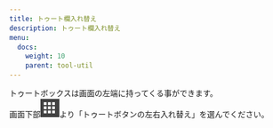 ```yaml
---
title: トゥート欄入れ替え
description: トゥート欄入れ替え
menu:
  docs:
    weight: 10
    parent: tool-util
---
```


トゥートボックスは画面の左端に持ってくる事ができます。  
画面下部![toot13](https://raw.githubusercontent.com/cutls/TheDeskDocs/master/media/toot13.png)より「トゥートボタンの左右入れ替え」を選んでください。
